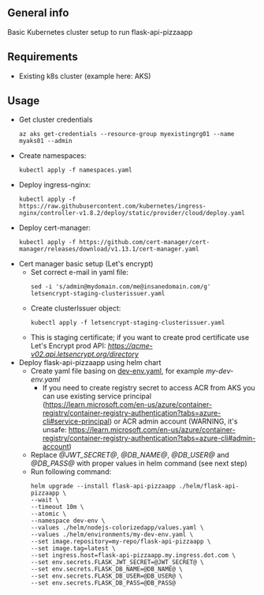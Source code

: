## General info

Basic Kubernetes cluster setup to run flask-api-pizzaapp

## Requirements

* Existing k8s cluster (example here: AKS)

## Usage
* Get cluster credentials
  ```
  az aks get-credentials --resource-group myexistingrg01 --name myaks01 --admin
  ```
* Create namespaces:
  ```
  kubectl apply -f namespaces.yaml
  ```
* Deploy ingress-nginx:
  ```
  kubectl apply -f https://raw.githubusercontent.com/kubernetes/ingress-nginx/controller-v1.8.2/deploy/static/provider/cloud/deploy.yaml
  ```
* Deploy cert-manager:
  ```
  kubectl apply -f https://github.com/cert-manager/cert-manager/releases/download/v1.13.1/cert-manager.yaml
  ```
* Cert manager basic setup (Let's encrypt)
  * Set correct e-mail in yaml file:
    ```
    sed -i 's/admin@mydomain.com/me@insanedomain.com/g' letsencrypt-staging-clusterissuer.yaml
    ```
  * Create clusterIssuer object:
    ```
    kubectl apply -f letsencrypt-staging-clusterissuer.yaml
    ```
  * This is staging certificate; if you want to create prod certificate use Let's Encrypt prod API: *https://acme-v02.api.letsencrypt.org/directory*
* Deploy flask-api-pizzaapp using helm chart
  * Create yaml file basing on [dev-env.yaml](../../helm/environments/dev-env.yaml), for example *my-dev-env.yaml*
    * If you need to create registry secret to access ACR from AKS you can use existing service principal (https://learn.microsoft.com/en-us/azure/container-registry/container-registry-authentication?tabs=azure-cli#service-principal) or ACR admin account (WARNING, it's unsafe: https://learn.microsoft.com/en-us/azure/container-registry/container-registry-authentication?tabs=azure-cli#admin-account)
  * Replace *@JWT_SECRET@*, *@DB_NAME@*, *@DB_USER@* and *@DB_PASS@* with proper values in helm command (see next step)
  * Run following command:
    ```
    helm upgrade --install flask-api-pizzaapp ./helm/flask-api-pizzaapp \
    --wait \
    --timeout 10m \
    --atomic \
    --namespace dev-env \
    --values ./helm/nodejs-colorizedapp/values.yaml \
    --values ./helm/environments/my-dev-env.yaml \
    --set image.repository=my-repo/flask-api-pizzaapp \
    --set image.tag=latest \
    --set ingress.host=flask-api-pizzaapp.my.ingress.dot.com \
    --set env.secrets.FLASK_JWT_SECRET=@JWT_SECRET@ \
    --set env.secrets.FLASK_DB_NAME=@DB_NAME@ \
    --set env.secrets.FLASK_DB_USER=@DB_USER@ \
    --set env.secrets.FLASK_DB_PASS=@DB_PASS@
    ```
